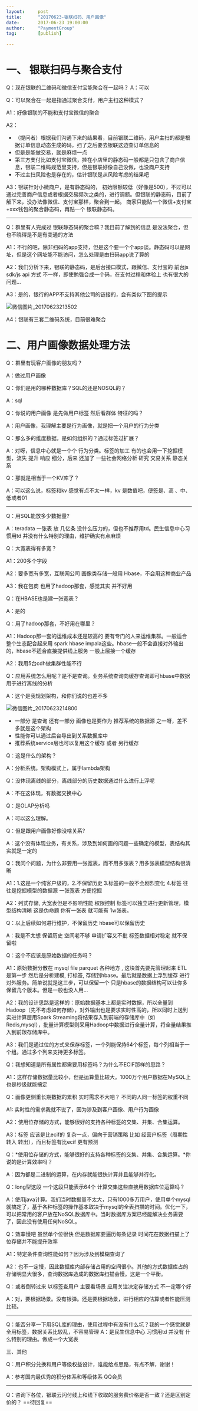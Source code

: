 ```yaml
---                                               
layout:     post                  
title:      "20170623-银联扫码、用户画像"                                                 
date:       2017-06-23 19:00:00                                                 
author:     "PaymentGroup"            
tag:		[publish]      
          
---          
```

  
# 一、	银联扫码与聚合支付

Q：现在银联的二维码和微信支付宝能聚合在一起吗？
A：可以

Q：可以聚合在一起是指通过聚合支付，用户主扫这种模式？

A1：好像银联的不能和支付宝微信的聚合

A2：
- （提问者）根据我们沟通下来的结果看，目前银联二维码，用户主扫的都是根据订单信息动态生成的码，扫了之后要去银联这边查订单信息的
- 但是是能做交易，就是麻烦一点
- 第三方支付比如支付宝微信，挂在小店里的静态码一般都是只包含了商户信息，银联二维码规范里支持，但是银联好像自己没做，也没商户支持
- 不过主扫风险也是存在的，估计银联是从风险考虑的结果吧

A3：银联针对小微商户，是有静态码的， 初始限额较低（好像是500），不过可以通过完善商户信息或者根据交易频次之类的，进行调额。但银联的静态码，目前了解下来，没办法像微信、支付宝那样，聚合到一起。 商家只能贴一个微信+支付宝+xxx钱包的聚合静态码，再贴一个 银联静态码。


---
Q：群里有人完成过 银联静态码的聚合嘛？我目前了解到的信息 是没法聚合，但也不晓得是不是有变通的方法

A1：不行的吧，除非扫码的app支持，但是这个要一个个app谈。静态码可以是网址，但是这个网址能不能访问，怎么处理是由扫码app说了算的

A2：我们分析下来，银联的静态码，是后台接口模式，跟微信、支付宝的 前台js sdk/js api 方式 不一样，即使勉强合成一个码，在支付过程和体验上 也有很大的问题...

A3：是的，银行的APP不支持其他公司的链接的，会有类似下图的提示

![微信图片_20170623213502](http://static.cocolian.org/img/2017/20170623_123612.png)

A4：银联有三套二维码系统，目前很难聚合

# 二、用户画像数据处理方法

Q：群里有玩客户画像的朋友吗？

A：做过用户画像

Q：你们是用的哪种数据库？SQL的还是NOSQL的？

A：sql

Q：你说的用户画像 是先做用户标签  然后看群体 特征的吗？

A：用户画像，我理解主要是行为画像，就是把一个用户的行为分类

Q：那么多的维度数据，是如何组织的？通过标签过扩展？

A：对呀，信息中心就是一个个 行为分类。标签的加工 有的也会用一下挖掘模型，流失 提升 响应 细分，后来 还加了 一些社会网络分析 研究 交易关系 静态关系

Q：那就是相当于一个KV库了？

A：可以这么说，标签和kv 感觉有点不太一样，kv 是数值吧，便签是、高 、中、低或者01

---
Q：用SQL能放多少数据量?

A：teradata 一张表 放 几亿条 没什么压力的，但也不推荐用td。民生信息中心习惯用td 并没有什么特别的理由，维护确实有点麻烦

Q：大宽表得有多宽？

A1：200多个字段

A2：要多宽有多宽，互联网公司 画像类存储一般用 Hbase，不会用这种商业产品

A3：我在包商 也用了hadoop那套，感觉其实 并不好用

Q：在HBASE也是建一张宽表？

A：是的

Q：用了hadoop那套，不好用在哪里？

A1：Hadoop那一套的运维成本还是较高的 要有专门的人来运维集群。一般适合整个生态配合起来用 spark hbase impala这些。hbase一般不会直接对外输出的，hbase不适合直接提供线上服务  一般上层接一个缓存

A2：我用5台cdh做集群性能不行 

Q：应用系统怎么用呢？是不是查询。业务系统查询向缓存查询即可hbase中数据用于进行离线的分析

A：这个是我规划架构，和你们说的也差不多

![微信图片_20170623214800](http://static.cocolian.org/img/2017/20170623_170749.png)

- 一部分 是查询  还有一部分  画像也是要作为 推荐系统的数据源 之一呀，差不多就是这个架构
- 性能你可以通过后台导出到关系数据库中
- 推荐系统service层也可以复用这个缓存  或者 另行缓存

Q：这是什么的架构？

A：分析系统。架构模式上，属于lambda架构

Q：没体现离线的部分，离线部分的历史数据通过什么进行上浮呢

A：不在这体现，有数据交换中心

Q：是OLAP分析吗

A：可以这么理解。

Q：但是跟用户画像好像没啥关系?

A：这个没有体现业务，有关系，涉及到如何画的问题一些确定的模型，表结构其实就是一定的

Q：我问个问题，为什么非要用一张宽表，而不用多张表？用多张表模型结构很清晰

A1：1.这是一个纯客户级的，2.不保留历史 3.标签的一般不会剧烈变化 4.标签 往往是挖掘模型的数据源 一张宽表 方便挖掘

A2：列式存储, 大宽表但是不影响性能   权限控制   标签可以独立进行更新管理，模型结构清晰 这是伪命题 你有一张表 就可能有 1w张表。

Q：以上后续如何进行维护，不保留历史  hbase可以保留历史

A：我是不太想 保留历史 空间老不够 申请扩容又不批 标签数据相对稳定 就不保留啦

Q：这个不应该是原始数据的任务吗？

A1：原始数据分散在 mysql file parquet  各种地方 , 这块首先要先管理起来   ETL  是第一步   然后是分析建模, 打标签, 存储到hbase。最后就是数据上浮到缓存  进行对外服务。简单说就是这三步，可以保留一个 只是hbase的数据结构可以让你多保留几个版本。但是一般也没人用...

A2：我的设计思路是这样的：原始数据基本上都是实时数据，所以全量到Hadoop（先不考虑如何存储），对外输出也是要求实时性高的，所以同时上送到实进计算层用Spark Streaming将结果存入到前端的存储库中（如Redis,mysql），批量计算模型则采用Hadoop中数据进行全量计算，将全量结果推入到前羰存储库中。

A3：我们是通过位的方式来保存标签，一个列能保持64个标签，每个列相当于一个组。通过多个列来支持更多标签。

Q：我想知道是所有属性都需要用标签吗？为什么不ECIF那样的思路？

A1：这样存储数据量比较小，但是运算量比较大。1000万个用户数据在MySQL上也是秒级就能搞定

Q：画像更侧重长期数据的累积 实时需求不大吧？ 不同的人同一标签的权重不同

A1: 实时性的需求我就不说了，因为涉及到客户画像、用户行为画像

A2：使用位存储的方式，能够很好的支持各种标签的交集、并集、合集运算。

A3：标签 应该是比ecif的 复杂一点，偏向于营销策略 比如  经营户标签（周期性转入 转出），而且标签有比ecif 更有预测  

Q：*使用位存储的方式，能够很好的支持各种标签的交集、并集、合集运算。*你说的是计算效率吗？

A：因为都是二进制的运算，在内存就能很快计算并且能够并行化。 

Q：long型这段 一个这段只能表示64个 计算交集这些直接用数据库位运算吗？

A：使用java计算。我们当时数据量不太大，只有1000多万用户，使用单个mysql就搞定了，基于各种标签的操作基本取决于mysql的全表扫描的时间。优化一下，可以把常用的客户放在NoSQL数据库中。当时数据库方案已经能解决业务需要了，因此没有使用任何NoSQL。

Q：效率慢吧 虽然单个位很快 但是数据库要遍历每条记录 时间花在数据扫描上了 位存储并不能提升效率

A1：特定条件查询性能如何？因为涉及到模糊查询了

A2：也不一定慢，因此数据库内部存储占用的空间很小。其他的方式数据库占的存储明显大很多，查询数据库造成的数据库扫描会慢。这是一个平衡。

Q：或者倒转过来 以标签查用户 主要看场景 应用关注决定存储方式 不一定哪个好

A：对，要根据场景。没有银弹。还是要根据场景，进行相应的估算或者性能压测比较。

---
Q：能否分享一下用SQL库的理由，使用过程中有没有什么坑？我的一个感觉就是全用标签，数据关系比较乱，不容易管理
A：是民生信息中心 习惯用td 并没有 什么特别的理由。做成一个大宽表

三、其他

Q：用户积分兑换和用户等级权益设计，谁能给点思路，有点不解，谢谢！

A：参考国内最优秀的积分体系和等级体系   QQ会员  

---
Q：咨询下各位，银联云闪付线上和线下收取的服务费价格是否一致？还是区别定价的？
==待回复==



